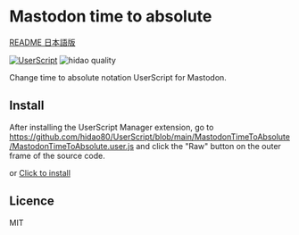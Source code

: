 # Mastodon time to absolute

[README 日本語版](./README_ja.md)

[![UserScript](https://img.shields.io/badge/Framework-UserScript-blue.svg)](https://en.wikipedia.org/wiki/Userscript)
![hidao quality](https://img.shields.io/badge/hidao-quality-orange.svg)

Change time to absolute notation UserScript for Mastodon.

## Install

After installing the UserScript Manager extension, go to https://github.com/hidao80/UserScript/blob/main/MastodonTimeToAbsolute/MastodonTimeToAbsolute.user.js and click the "Raw" button on the outer frame of the source code.

or [Click to install](https://github.com/hidao80/UserScript/raw/main/MastodonTimeToAbsolute/MastodonTimeToAbsolute.user.js)

## Licence

MIT
